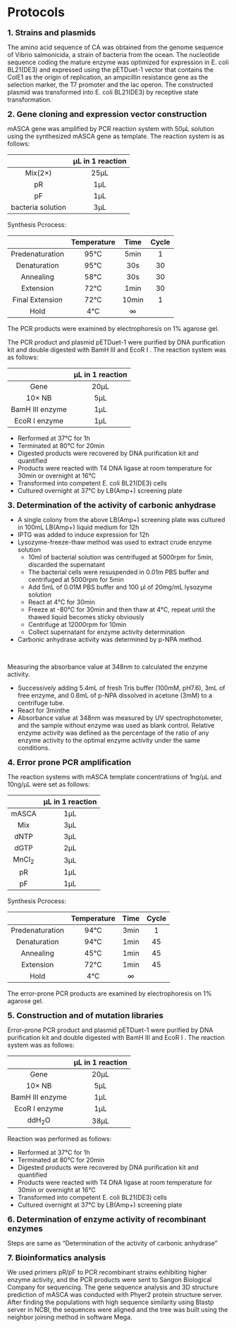 # Protocols

<b><font size=4>1. Strains and plasmids</b></font>

The amino acid sequence of CA was obtained from the genome sequence of Vibrio salmonicida, a strain of bacteria from the ocean.  The nucleotide sequence coding the mature enzyme was optimized for expression in E. coli BL21(DE3) and expressed using the pETDuet-1 vector that contains the ColE1 as the origin of replication, an ampicillin resistance gene as the selection marker, the T7 promoter and the lac operon. The constructed plasmid was transformed into E. coli BL21(DE3) by receptive state transformation.

<b><font size=4>2. Gene cloning and expression vector construction</b></font>

mASCA gene was amplified by PCR reaction system with 50μL solution using the synthesized mASCA gene as template. The reaction system is as follows:


|     | μL in 1 reaction | 
| :-: | :-: |
| Mix(2×) | 25μL |
| pR | 1μL |
| pF | 1μL |
| bacteria solution | 3μL |

Synthesis Pcrocess:</br>

|     | Temperature | Time | Cycle |
| :-: | :-: | :-: | :-: |
| Predenaturation | 95℃ | 5min | 1 |
| Denaturation | 95℃ | 30s | 30 |
| Annealing | 58℃ | 30s | 30 |
| Extension | 72℃ | 1min | 30 |
| Final Extension | 72℃ | 10min | 1 |
| Hold | 4℃ | ∞ |

 The PCR products were examined by electrophoresis on 1% agarose gel.

The PCR product and plasmid pETDuet-1 were purified by DNA purification kit and double digested with BamH Ⅲ and EcoR Ⅰ . The reaction system was as follows:

|     | μL in 1 reaction | 
| :-: | :-: |
| Gene | 20μL |
| 10× NB | 5μL |
| BamH Ⅲ enzyme | 1μL |
| EcoR Ⅰ enzyme | 1μL |


- Rerformed at 37℃ for 1h
- Terminated at 80℃ for 20min
- Digested products were recovered by DNA purification kit and quantified
- Products were reacted with T4 DNA ligase at room temperature for 30min or overnight at 16℃
- Transformed into competent E. coli BL21(DE3) cells
- Cultured overnight at 37℃ by LB(Amp+) screening plate


<b><font size=4>3. Determination of the activity of carbonic anhydrase</b></font>

- A single colony from the above LB(Amp+) screening plate was cultured in 100mL LB(Amp+) liquid medium for 12h
- IPTG was added to induce expression for 12h
- Lysozyme-freeze-thaw method was used to extract crude enzyme solution
    - 10ml of bacterial solution was centrifuged at 5000rpm for 5min, discarded the supernatant
    - The bacterial cells were resuspended in 0.01m PBS buffer and centrifuged at 5000rpm for 5min
    - Add 5mL of 0.01M PBS buffer and 100 μl of 20mg/mL lysozyme solution
    - React at 4℃ for 30min
    - Freeze at -80℃ for 30min and then thaw at 4℃, repeat until the thawed liquid becomes sticky obviously
    - Centrifuge at 12000rpm for 10min
    - Collect supernatant for enzyme activity determination
- Carbonic anhydrase activity was determined by p-NPA method.

</br>

Measuring the absorbance value at 348nm to calculated the enzyme activity. 

- Successively adding 5.4mL of fresh Tris buffer (100mM, pH7.6), 3mL of free enzyme, and 0.6mL of p-NPA dissolved in acetone (3mM) to a centrifuge tube.
- React for 3minthe
- Absorbance value at 348nm was measured by UV spectrophotometer, and the sample without enzyme was used as blank control. 
Relative enzyme activity was defined as the percentage of the ratio of any enzyme activity to the optimal enzyme activity under the same conditions.


<b><font size=4>4. Error prone PCR amplification</b></font>

The reaction systems with mASCA template concentrations of 1ng/μL and 10ng/μL were set as follows:

|     | μL in 1 reaction | 
| :-: | :-: |
| mASCA | 1μL |
| Mix | 3μL |
| dNTP | 3μL |
| dGTP | 2μL |
| MnCl<sub>2</sub> | 3μL |
| pR | 1μL |
| pF | 1μL |

Synthesis Pcrocess:</br>

|     | Temperature | Time | Cycle |
| :-: | :-: | :-: | :-: |
| Predenaturation | 94℃ | 3min | 1 |
| Denaturation | 94℃ | 1min | 45 |
| Annealing | 45℃ | 1min | 45 |
| Extension | 72℃ | 1min | 45 |
| Hold | 4℃ | ∞ |

The error-prone PCR products are examined by electrophoresis on 1% agarose gel.

<b><font size=4>5. Construction and of mutation libraries</b></font>

Error-prone PCR product and plasmid pETDuet-1 were purified by DNA purification kit and double digested with BamH Ⅲ and EcoR Ⅰ . The reaction system was as follows:

|     | μL in 1 reaction | 
| :-: | :-: |
| Gene | 20μL |
| 10× NB | 5μL |
| BamH Ⅲ enzyme | 1μL |
| EcoR Ⅰ enzyme | 1μL |
| ddH<sub>2</sub>O | 38μL |

Reaction was performed as follows:

- Rerformed at 37℃ for 1h
- Terminated at 80℃ for 20min
- Digested products were recovered by DNA purification kit and quantified
- Products were reacted with T4 DNA ligase at room temperature for 30min or overnight at 16℃
- Transformed into competent E. coli BL21(DE3) cells
- Cultured overnight at 37℃ by LB(Amp+) screening plate

<b><font size=4>6. Determination of enzyme activity of recombinant enzymes</b></font>

Steps are same as “Determination of the activity of carbonic anhydrase”

<b><font size=4>7. Bioinformatics analysis</b></font>

We used primers pR/pF to PCR recombinant strains exhibiting higher enzyme activity, and the PCR products were sent to Sangon Biological Company for sequencing. The gene sequence analysis and 3D structure prediction of mASCA was conducted with Phyer2 protein structure server. After finding the populations with high sequence similarity using Blastp server in NCBI, the sequences were aligned and the tree was built using the neighbor joining method in software Mega.
